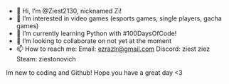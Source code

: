 - 👋 Hi, I’m @Ziest2130, nicknamed Zi!
- 👀 I’m interested in video games (esports games, single players, gacha games)
- 🌱 I’m currently learning Python with #100DaysOfCode!
- 💞️ I’m looking to collaborate on not yet at the moment
- 📫 How to reach me:
Email: ezrazlr@gmail.com
Discord: ziest ziez
Steam: ziestonovich

Im new to coding and Github! Hope you have a great day <3 
<!---
Ziest2130/Ziest2130 is a ✨ special ✨ repository because its `README.md` (this file) appears on your GitHub profile.
You can click the Preview link to take a look at your changes.
--->
